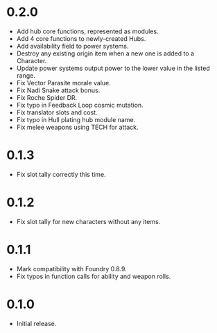 # 0.2.0
- Add hub core functions, represented as modules.
- Add 4 core functions to newly-created Hubs.
- Add availability field to power systems.
- Destroy any existing origin item when a new one is added to a Character.
- Update power systems output power to the lower value in the listed range.
- Fix Vector Parasite morale value.
- Fix Nadi Snake attack bonus.
- Fix Roche Spider DR.
- Fix typo in Feedback Loop cosmic mutation.
- Fix translator slots and cost.
- Fix typo in Hull plating hub module name.
- Fix melee weapons using TECH for attack.

# 0.1.3
- Fix slot tally correctly this time.

# 0.1.2
- Fix slot tally for new characters without any items.

# 0.1.1
- Mark compatibility with Foundry 0.8.9.
- Fix typos in function calls for ability and weapon rolls. 

# 0.1.0
- Initial release.
